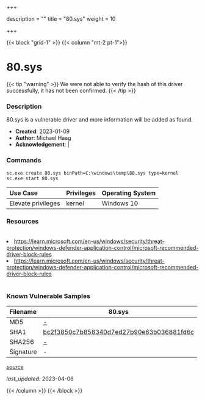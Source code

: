 +++

description = ""
title = "80.sys"
weight = 10

+++


{{< block "grid-1" >}}
{{< column "mt-2 pt-1">}}


# 80.sys 


{{< tip "warning" >}}
We were not able to verify the hash of this driver successfully, it has not been confirmed.
{{< /tip >}}


### Description

80.sys is a vulnerable driver and more information will be added as found.

- **Created**: 2023-01-09
- **Author**: Michael Haag
- **Acknowledgement**:  | [](https://twitter.com/)

### Commands

```
sc.exe create 80.sys binPath=C:\windows\temp\80.sys type=kernel
sc.exe start 80.sys
```

| Use Case | Privileges | Operating System | 
|:---- | ---- | ---- |
| Elevate privileges | kernel | Windows 10 |

### Resources
<br>
<li><a href=" https://learn.microsoft.com/en-us/windows/security/threat-protection/windows-defender-application-control/microsoft-recommended-driver-block-rules"> https://learn.microsoft.com/en-us/windows/security/threat-protection/windows-defender-application-control/microsoft-recommended-driver-block-rules</a></li>
<li><a href="https://learn.microsoft.com/en-us/windows/security/threat-protection/windows-defender-application-control/microsoft-recommended-driver-block-rules">https://learn.microsoft.com/en-us/windows/security/threat-protection/windows-defender-application-control/microsoft-recommended-driver-block-rules</a></li>
<br>

### Known Vulnerable Samples

| Filename | 80.sys |
|:---- | ---- | 
| MD5 | <a href="https://www.virustotal.com/gui/file/-">-</a> |
| SHA1 | <a href="https://www.virustotal.com/gui/file/bc2f3850c7b858340d7ed27b90e63b036881fd6c">bc2f3850c7b858340d7ed27b90e63b036881fd6c</a> |
| SHA256 | <a href="https://www.virustotal.com/gui/file/-">-</a> |
| Signature | -   |


[*source*](https://github.com/magicsword-io/LOLDrivers/tree/main/yaml/80.yaml)

*last_updated:* 2023-04-06








{{< /column >}}
{{< /block >}}
